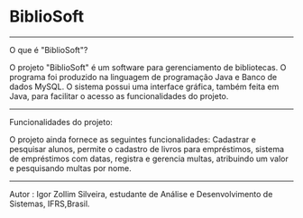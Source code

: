 # BiblioSoft
******
O que é "BiblioSoft"?

O projeto "BiblioSoft" é um software para gerenciamento de bibliotecas. O programa foi produzido na linguagem de programação Java e Banco de dados MySQL. O sistema possui uma interface gráfica, também feita em Java, para facilitar o acesso as funcionalidades do projeto.

******
Funcionalidades do projeto:

O projeto ainda fornece as seguintes funcionalidades: Cadastrar e pesquisar alunos, permite o cadastro de livros para empréstimos, sistema de empréstimos com datas, registra e gerencia multas, atribuindo um valor e pesquisando multas por nome.
******
Autor : Igor Zollim Silveira, estudante de Análise e Desenvolvimento de Sistemas, IFRS,Brasil.
